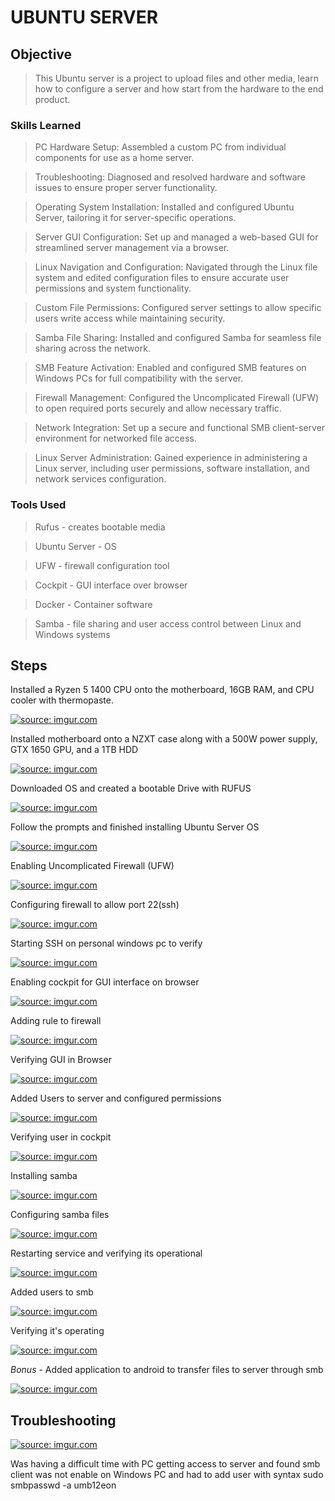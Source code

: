 # UBUNTU SERVER


## Objective

>This Ubuntu server is a project to upload files and other media, learn how to configure a server and how start from the hardware to the end product.

### Skills Learned

>PC Hardware Setup: Assembled a custom PC from individual components for use as a home server.

>Troubleshooting: Diagnosed and resolved hardware and software issues to ensure proper server functionality.

>Operating System Installation: Installed and configured Ubuntu Server, tailoring it for server-specific operations.

>Server GUI Configuration: Set up and managed a web-based GUI for streamlined server management via a browser.

>Linux Navigation and Configuration: Navigated through the Linux file system and edited configuration files to ensure accurate user permissions and system functionality.

>Custom File Permissions: Configured server settings to allow specific users write access while maintaining security.

>Samba File Sharing: Installed and configured Samba for seamless file sharing across the network.

>SMB Feature Activation: Enabled and configured SMB features on Windows PCs for full compatibility with the server.

>Firewall Management: Configured the Uncomplicated Firewall (UFW) to open required ports securely and allow necessary traffic.

>Network Integration: Set up a secure and functional SMB client-server environment for networked file access.

>Linux Server Administration: Gained experience in administering a Linux server, including user permissions, software installation, and network services configuration.

### Tools Used

>Rufus - creates bootable media

>Ubuntu Server - OS

>UFW - firewall configuration tool

>Cockpit - GUI interface over browser

>Docker - Container software

>Samba - file sharing and user access control between Linux and Windows systems

## Steps

Installed a Ryzen 5 1400 CPU onto the motherboard, 16GB RAM, and CPU cooler with thermopaste.


<a href="https://imgur.com/H1pFuOn"><img src="https://i.imgur.com/H1pFuOnl.jpg" title="source: imgur.com" /></a>

Installed motherboard onto a NZXT case along with a 500W power supply, GTX 1650 GPU, and a 1TB HDD 

<a href="https://imgur.com/JIzbnBs"><img src="https://i.imgur.com/JIzbnBsl.jpg" title="source: imgur.com" /></a>

Downloaded OS and created a bootable Drive with RUFUS

<a href="https://imgur.com/nOPptI2"><img src="https://i.imgur.com/nOPptI2l.png" title="source: imgur.com" /></a>

Follow the prompts and finished installing Ubuntu Server OS

<a href="https://imgur.com/tRHvRQi"><img src="https://i.imgur.com/tRHvRQil.jpg" title="source: imgur.com" /></a>

Enabling Uncomplicated Firewall (UFW) 

<a href="https://imgur.com/IehzCBU"><img src="https://i.imgur.com/IehzCBUl.png" title="source: imgur.com" /></a>

Configuring firewall to allow port 22(ssh)

<a href="https://imgur.com/sHTmilw"><img src="https://i.imgur.com/sHTmilwl.png" title="source: imgur.com" /></a>

Starting SSH on personal windows pc to verify 

<a href="https://imgur.com/4vTgdfj"><img src="https://i.imgur.com/4vTgdfj.png" title="source: imgur.com" /></a>

Enabling cockpit for GUI interface on browser

<a href="https://imgur.com/SlSH8oU"><img src="https://i.imgur.com/SlSH8oUl.png" title="source: imgur.com" /></a>

Adding rule to firewall 

<a href="https://imgur.com/SrUztor"><img src="https://i.imgur.com/SrUztorl.png" title="source: imgur.com" /></a>

Verifying GUI in Browser 

<a href="https://imgur.com/Rt8V9sS"><img src="https://i.imgur.com/Rt8V9sSl.png" title="source: imgur.com" /></a>

Added Users to server and configured permissions

<a href="https://imgur.com/XvEDXEJ"><img src="https://i.imgur.com/XvEDXEJl.png" title="source: imgur.com" /></a>

Verifying user in cockpit

<a href="https://imgur.com/3I4Hb7n"><img src="https://i.imgur.com/3I4Hb7nl.png" title="source: imgur.com" /></a>

Installing samba

<a href="https://imgur.com/KvPiWTA"><img src="https://i.imgur.com/KvPiWTAl.png" title="source: imgur.com" /></a>

Configuring samba files

<a href="https://imgur.com/5IOELR0"><img src="https://i.imgur.com/5IOELR0l.png" title="source: imgur.com" /></a>

Restarting service and verifying its operational 

<a href="https://imgur.com/mPfBae7"><img src="https://i.imgur.com/mPfBae7l.png" title="source: imgur.com" /></a>

Added users to smb

<a href="https://imgur.com/qDR134O"><img src="https://i.imgur.com/qDR134Ol.png" title="source: imgur.com" /></a>

Verifying it's operating 

<a href="https://imgur.com/Tmhatvs"><img src="https://i.imgur.com/Tmhatvsl.png" title="source: imgur.com" /></a>

*Bonus* - Added application to android to transfer files to server through smb 

<a href="https://imgur.com/VRz7d3u"><img src="https://i.imgur.com/VRz7d3ul.jpg" title="source: imgur.com" /></a>



## Troubleshooting 

<a href="https://imgur.com/6lFz1Vj"><img src="https://i.imgur.com/6lFz1Vjl.png" title="source: imgur.com" /></a>


Was having a difficult time with PC getting access to server and found smb client was not enable on Windows PC and had to add user with 
syntax sudo smbpasswd -a umb12eon
